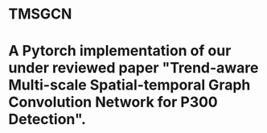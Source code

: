 # TMSGCN
# A Pytorch implementation of our under reviewed paper "Trend-aware Multi-scale Spatial-temporal Graph Convolution Network for P300 Detection".
